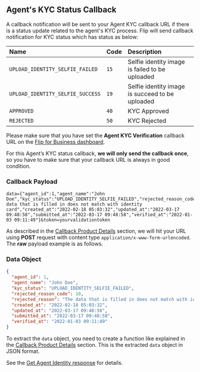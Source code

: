 <div></div>

## Agent's KYC Status Callback

A callback notification will be sent to your Agent KYC callback URL if there is a status update related to the agent's KYC process. Flip will send callback notification for KYC status which has status as below:

| Name                             | Code | Description                                     |
| :------------------------------- | :--- | :---------------------------------------------- |
| `UPLOAD_IDENTITY_SELFIE_FAILED`  | `15` | Selfie identity image is failed to be uploaded  |
| `UPLOAD_IDENTITY_SELFIE_SUCCESS` | `19` | Selfie identity image is succeed to be uploaded |
| `APPROVED`                       | `40` | KYC Approved                                    |
| `REJECTED`                       | `50` | KYC Rejected                                    |

Please make sure that you have set the **Agent KYC Verification** callback URL on the [Flip for Business dashboard](https://business.flip.id/settings/api-setting).

<aside class="danger">
  <p>
    For this Agent’s KYC status callback,
    <strong>we will only send the callback once</strong>, so you have to make sure
    that your callback URL is always in good condition.
  </p>
</aside>

### Callback Payload

```
data={"agent_id":1,"agent_name":"John Doe","kyc_status":"UPLOAD_IDENTITY_SELFIE_FAILED","rejected_reason_code":10,"rejected_reason":"The data that is filled in does not match with identity card","created_at":"2022-02-18 05:03:32","updated_at":"2022-03-17 09:48:58","submitted_at":"2022-03-17 09:48:58","verified_at":"2022-01-03 09:11:49"}&token=yourvalidationtoken
```

As described in the [Callback Product Details](#callback-details) section, we will hit your URL using **POST** request with content type `application/x-www-form-urlencoded`. The **raw** payload example is as follows.

### Data Object

```json
{
  "agent_id": 1,
  "agent_name": "John Doe",
  "kyc_status": "UPLOAD_IDENTITY_SELFIE_FAILED",
  "rejected_reason_code": 10,
  "rejected_reason": "The data that is filled in does not match with identity card",
  "created_at": "2022-02-18 05:03:32",
  "updated_at": "2022-03-17 09:48:58",
  "submitted_at": "2022-03-17 09:48:58",
  "verified_at": "2022-01-03 09:11:49"
}
```

To extract the `data` object, you need to create a function like explained in the [Callback Product Details](#callback-details) section. This is the extracted `data` object in JSON format.

See the [Get Agent Identity response](#get-agent-identity-response-body) for details.
